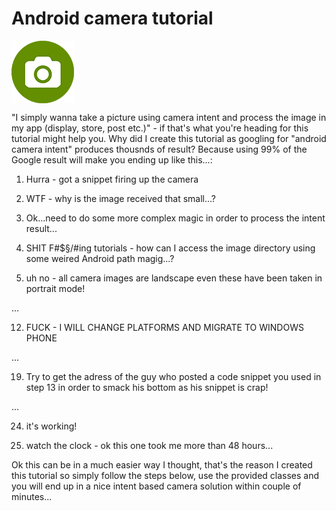 Android camera tutorial
==============

<img align="center" src="images/camera-icon_512.png">

"I simply wanna take a picture using camera intent and process the image in my app (display, store, post etc.)" - if that's what you're heading for this tutorial might help you. Why did I create this tutorial as  googling for "android camera intent" produces thousnds of result? Because using 99% of the Google result will make you ending up like this...:

1) Hurra - got a snippet firing up the camera

2) WTF - why is the image received that small...?

3) Ok...need to do some more complex magic in order to process the intent result...

4) SHIT F#$§/#ing tutorials - how can I access the image directory using some weired Android path magig...?

5) uh no - all camera images are landscape even these have been taken in portrait mode!

...

12) FUCK - I WILL CHANGE PLATFORMS AND MIGRATE TO WINDOWS PHONE

...

19) Try to get the adress of the guy who posted a code snippet you used in step 13 in order to smack his bottom as his snippet is crap!

...

24) it's working!

25) watch the clock - ok this one took me more than 48 hours...

Ok this can be in a much easier way I thought, that's the reason I created this tutorial so simply follow the steps below, use the provided classes and you will end up in a nice intent based camera solution within couple of minutes...


